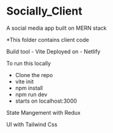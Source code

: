 # Socially_Client

A social media app built on MERN stack 

*This folder contains client code 

Build tool - Vite
Deployed on - Netlify

To run this locally 
- Clone the repo
- vite init
- npm install
- npm run dev
- starts on localhost:3000

State Mangement with Redux

UI with Tailwind Css
